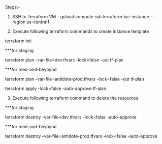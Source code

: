 Steps:-

1. SSH to Terraform VM - 
gcloud compute ssh terraform-iac-instance --region us-central1

2. Execute following terraform commands to create instance template

terraform init

***for staging

terraform plan -var-file=dev.tfvars -lock=false -out tf-plan

***for med-and-beyoynd

terraform plan -var-file=antidote-prod.tfvars -lock=false -out tf-plan


terraform apply -lock=false -auto-approve tf-plan 


3. Execute following terraform command to delete the resources

***for staging

terraform destroy -var-file=dev.tfvars -lock=false -auto-approve

***for med-and-beyoynd

terraform destroy -var-file=antidote-prod.tfvars -lock=false -auto-approve
